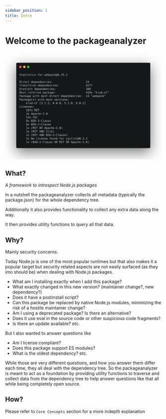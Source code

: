 ```yaml
---
sidebar_position: 1
title: Intro
---
```


# Welcome to the packageanalyzer
![](https://raw.githubusercontent.com/tmkn/packageanalyzer/master/banner.png)
## What?
_A framework to introspect Node.js packages_

In a nutshell the packageanalyzer collects all metadata (typically the package.json) for the whole dependency tree.

Additionally it also provides functionality to collect any extra data along the way.

It then provides utility functions to query all that data.

## Why?
Mainly security concerns.

Today Node.js is one of the most popular runtimes but that also makes it a popular target but security related aspects are not easily surfaced (as they imo should be) when dealing with Node.js packages.
* What am I installing exactly when I add this package?
* What exactly changed in this new version? (maintainer change?, new dependency?)
* Does it have a postinstall script?
* Can this package be replaced by native Node.js modules, minimizing the risk of a hostile maintainer change?
* Am I using a deprecated package? Is there an alternative?
* Does it use eval in the source code or other suspicious code fragments?
* Is there an update available?
etc.

But I also wanted to answer questions like
* Am I license compliant?
* Does this package support ES modules?
* What is the oldest dependency?
etc.

While those are very different questions, and how you answer them differ each time, they all deal with the dependency tree. So the packageanalyzer is meant to act as a foundation by providing utility functions to traverse and collect data from the dependency tree to help answer questions like that all while being completely open source.

## How?
Please refer to `Core Concepts` section for a more indepth explanation